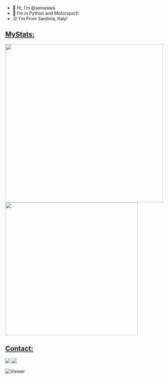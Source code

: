 - 👋 Hi, I’m @senwawa
- 👀 I’m in Python and Motorsport!
- 😗 I'm From Sardinia, Italy!
  
<h2><u>MyStats:</u></h2>
  <p>
    <a href="https://www.youtube.com/channel/UCqZ2pbwbbVbm-4BL69EfeRg"><img src="https://github-readme-stats.vercel.app/api?username=senwawa&theme=github_dark&show_icons=true&count_private=true" width="500"/></a>
    <a href="senmods.things@gmail.com"><img src="https://github-readme-stats.vercel.app/api/top-langs/?username=senwawa&theme=github_dark&layout=compact" width="420"/> </a>
  </p>
  
<h2><u>Contact:</u></h2>
  <p>
    <a href="https://www.youtube.com/channel/UCqZ2pbwbbVbm-4BL69EfeRg"><img src="https://img.shields.io/badge/Telegram-000000?style=for-the-badge&logo=telegram&logoColor=2CA5E0"/></a>
    <a href="senmods.things@gmail.com"><img src="https://img.shields.io/badge/Gmail-000000?style=for-the-badge&logo=gmail&logoColor=D14836"/></a>
  </p>
  
  ![Viewer](https://komarev.com/ghpvc/?username=senwawa17&label=Profile%20Views&color=000000&style=flat)
